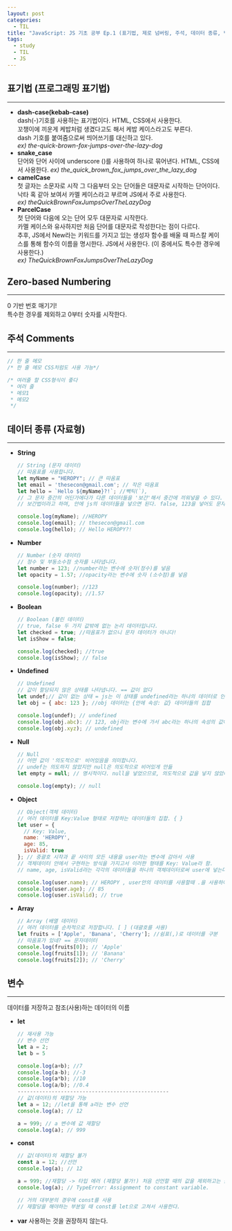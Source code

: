 ```yaml
---
layout: post
categories:
  - TIL
title: "JavaScript: JS 기초 공부 Ep.1 (표기법, 제로 넘버링, 주석, 데이터 종류, 변수)"
tags:
  - study
  - TIL
  - JS
---
```

## __표기법 (프로그래밍 표기법)__ 
--- 
- __dash-case(kebab-case)__  
  dash(-)기호를 사용하는 표기법이다. HTML, CSS에서 사용한다.  
  꼬챙이에 끼운게 케밥처럼 생겼다고도 해서 케밥 케이스라고도 부른다.  
  dash 기호를 붙여줌으로써 띄어쓰기를 대신하고 있다.  
  *ex) the-quick-brown-fox-jumps-over-the-lazy-dog*
- __snake_case__  
  단어와 단어 사이에 underscore ()를 사용하여 하나로 묶어낸다. HTML, CSS에서 사용한다.
 *ex) the_quick_brown_fox_jumps_over_the_lazy_dog*
- __camelCase__  
  첫 글자는 소문자로 시작 그 다음부터 오는 단어들은 대문자로 시작하는 단어이다.  
  낙타 혹 같아 보여서 카멜 케이스라고 부르며 JS에서 주로 사용한다.  
  *ex) theQuickBrownFoxJumpsOverTheLazyDog*
- __ParcelCase__  
  첫 단어와 다음에 오는 단어 모두 대문자로 시작한다.  
  카멜 케이스와 유사하지만 처음 단어를 대문자로 작성한다는 점이 다르다.  
  추후, JS에서 New라는 키워드를 가지고 있는 생성자 함수를 배울 때 파스칼 케이스를 통해 함수의 이름을 명시한다. JS에서 사용한다. (이 중에서도 특수한 경우에 사용한다.)  
  *ex) TheQuickBrownFoxJumpsOverTheLazyDog*

## __Zero-based Numbering__
---
0 기반 번호 매기기!  
특수한 경우를 제외하고 0부터 숫자를 시작한다.

## __주석 Comments__
---
```js
// 한 줄 메모
/* 한 줄 메모 CSS처럼도 사용 가능*/

/* 여러줄 할 CSS형식이 좋다
 * 여러 줄
 * 메모1
 * 메모2
 */
```

## __데이터 종류 (자료형)__
---
- **String**
  ```js
  // String (문자 데이터)
  // 따옴표를 사용합니다.
  let myName = "HEROPY"; // 큰 따옴표
  let email = 'thesecon@gmail.com'; // 작은 따옴표
  let hello = `Hello ${myName}?!`; //빽틱(`), 
  // 그 문자 중간의 어딘가에다가 다른 데이터들을 '보간'해서 중간에 끼워넣을 수 있다.
  // 보간법이라고 하며, 안에 js의 데이터들을 넣으면 된다. false, 123을 넣어도 문자처럼 출력된다.
  
  console.log(myName); //HEROPY
  console.log(email); // thesecon@gmail.com
  console.log(hello); // Hello HEROPY?!
  ```
- **Number**
  ```js
  // Number (숫자 데이터)
  // 정수 및 부동소수점 숫자를 나타냅니다.
  let number = 123; //number라는 변수에 숫자(정수)를 넣음
  let opacity = 1.57; //opacity라는 변수에 숫자 (소수점)를 넣음
  
  console.log(number); //123
  console.log(opacity); //1.57
  ``` 
- **Boolean**
  ```js
  // Boolean (불린 데이터)
  // true, false 두 가지 값밖에 없는 논리 데이터입니다.
  let checked = true; //따옴표가 없으니 문자 데이터가 아니다!
  let isShow = false;
  
  console.log(checked); //true
  console.log(isShow); // false
  ```
- **Undefined**
  ```js
  // Undefined
  // 값이 할당되지 않은 상태를 나타냅니다. == 값이 없다
  let undef;// 값이 없는 상태 = js는 이 상태를 undefined라는 하나의 데이터로 인식
  let obj = { abc: 123 }; //obj 데이터는 {안에 속성: 값} 데이터들의 집합
  
  console.log(undef); // undefined
  console.log(obj.abc): // 123, obj라는 변수에 가서 abc라는 하나의 속성의 값이 무엇?
  console.log(obj.xyz); // undefined
  ```
- **Null**
  ```js
  // Null
  // 어떤 값이 '의도적으로' 비어있음을 의미합니다.
  // undef는 의도하지 않았지만 null은 의도적으로 비어있게 만듦
  let empty = null; // 명시적이다. null을 넣었으므로, 의도적으로 값을 넣지 않았다. 
  
  console.log(empty); // null
  ```
- **Object**
  ```js
  // Object(객체 데이터)
  // 여러 데이터를 Key:Value 형태로 저장하는 데이터들의 집합. { }
  let user = {
    // Key: Value,
    name: 'HEROPY',
    age: 85,
    isValid: true
  }; // 중괄호 시작과 끝 사이의 모든 내용을 user라는 변수에 감아서 사용
  // 객체데이터 안에서 구현하는 방식을 가지고서 이러한 형태를 Key: Value라 함.
  // name, age, isValid라는 각각의 데이터들을 하나의 객체데이터로써 user에 넣는다.
  
  console.log(user.name); // HEROPY , user안의 데이터를 사용할때 .을 사용하여 추출
  console.log(user.age); // 85
  console.log(user.isValid); // true
  ```
- **Array**
  ```js
  // Array (배열 데이터)
  // 여러 데이터를 순차적으로 저장합니다. [ ] (대괄호를 사용)
  let fruits = ['Apple', 'Banana', 'Cherry']; //쉼표(,)로 데이터를 구분
  // 따옴표가 있네? == 문자데이터
  console.log(fruits[0]); // 'Apple'
  console.log(fruits[1]); // 'Banana'
  console.log(fruits[2]); // 'Cherry'
  ```

## __변수__
---
데이터를 저장하고 참조(사용)하는 데이터의 이름  
- **let**
  ```js
  // 재사용 가능
  // 변수 선언
  let a = 2;
  let b = 5
  
  console.log(a+b); //7
  console.log(a-b); //-3
  console.log(a*b); //10
  console.log(a/b); //0.4
  -------------------------------------------------
  // 값(데이터)의 재할당 가능
  let a = 12; //let을 통해 a라는 변수 선언
  console.log(a); // 12
  
  a = 999; // a 변수에 값 재할당
  console.log(a); // 999
  ```
- **const**
  ```js
  // 값(데이터)의 재할당 불가
  const a = 12; //선언
  console.log(a); // 12
  
  a = 999; //재할당 -> 타입 에러 (재할당 불가!) 처음 선언할 때의 값을 제외하고는 값을 선언할 수 없음
  console.log(a); // TypeError: Assignment to constant variable.
  
  // 거의 대부분의 경우에 const를 사용
  // 재할당을 해야하는 부분일 때 const를 let으로 고쳐서 사용한다.
  ```
- **var**
  사용하는 것을 권장하지 않는다.